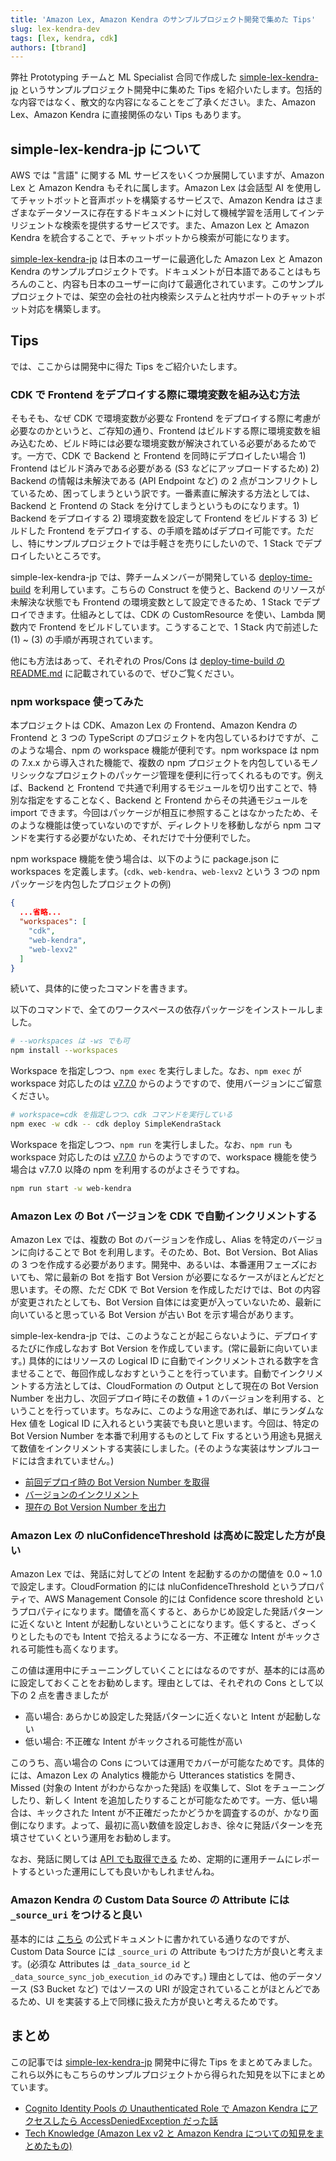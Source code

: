 ```yaml
---
title: 'Amazon Lex, Amazon Kendra のサンプルプロジェクト開発で集めた Tips'
slug: lex-kendra-dev
tags: [lex, kendra, cdk]
authors: [tbrand]
---
```


弊社 Prototyping チームと ML Specialist 合同で作成した [simple-lex-kendra-jp](https://github.com/aws-samples/simple-lex-kendra-jp) というサンプルプロジェクト開発中に集めた Tips を紹介いたします。包括的な内容ではなく、散文的な内容になることをご了承ください。また、Amazon Lex、Amazon Kendra に直接関係のない Tips もあります。

<!-- truncate -->

## simple-lex-kendra-jp について

AWS では "言語" に関する ML サービスをいくつか展開していますが、Amazon Lex と Amazon Kendra もそれに属します。Amazon Lex は会話型 AI を使用してチャットボットと音声ボットを構築するサービスで、Amazon Kendra はさまざまなデータソースに存在するドキュメントに対して機械学習を活用してインテリジェントな検索を提供するサービスです。また、Amazon Lex と Amazon Kendra を統合することで、チャットボットから検索が可能になります。

[simple-lex-kendra-jp](https://github.com/aws-samples/simple-lex-kendra-jp) は日本のユーザーに最適化した Amazon Lex と Amazon Kendra のサンプルプロジェクトです。ドキュメントが日本語であることはもちろんのこと、内容も日本のユーザーに向けて最適化されています。このサンプルプロジェクトでは、架空の会社の社内検索システムと社内サポートのチャットボット対応を構築します。

## Tips

では、ここからは開発中に得た Tips をご紹介いたします。

### CDK で Frontend をデプロイする際に環境変数を組み込む方法

そもそも、なぜ CDK で環境変数が必要な Frontend をデプロイする際に考慮が必要なのかというと、ご存知の通り、Frontend はビルドする際に環境変数を組み込むため、ビルド時には必要な環境変数が解決されている必要があるためです。一方で、CDK で Backend と Frontend を同時にデプロイしたい場合 1) Frontend はビルド済みである必要がある (S3 などにアップロードするため) 2) Backend の情報は未解決である (API Endpoint など) の 2 点がコンフリクトしているため、困ってしまうという訳です。一番素直に解決する方法としては、Backend と Frontend の Stack を分けてしまうというものになります。1) Backend をデプロイする 2) 環境変数を設定して Frontend をビルドする 3) ビルドした Frontend をデプロイする、の手順を踏めばデプロイ可能です。ただし、特にサンプルプロジェクトでは手軽さを売りにしたいので、1 Stack でデプロイしたいところです。

simple-lex-kendra-jp では、弊チームメンバーが開発している [deploy-time-build](https://github.com/tmokmss/deploy-time-build) を利用しています。こちらの Construct を使うと、Backend のリソースが未解決な状態でも Frontend の環境変数として設定できるため、1 Stack でデプロイできます。仕組みとしては、CDK の CustomResource を使い、Lambda 関数内で Frontend をビルドしています。こうすることで、1 Stack 内で前述した (1) ~ (3) の手順が再現されています。

他にも方法はあって、それぞれの Pros/Cons は [deploy-time-build の README.md](https://github.com/tmokmss/deploy-time-build) に記載されているので、ぜひご覧ください。

### npm workspace 使ってみた

本プロジェクトは CDK、Amazon Lex の Frontend、Amazon Kendra の Frontend と 3 つの TypeScript のプロジェクトを内包しているわけですが、このような場合、npm の workspace 機能が便利です。npm workspace は npm の 7.x.x から導入された機能で、複数の npm プロジェクトを内包しているモノリシックなプロジェクトのパッケージ管理を便利に行ってくれるものです。例えば、Backend と Frontend で共通で利用するモジュールを切り出すことで、特別な指定をすることなく、Backend と Frontend からその共通モジュールを import できます。今回はパッケージが相互に参照することはなかったため、そのような機能は使っていないのですが、ディレクトリを移動しながら npm コマンドを実行する必要がないため、それだけで十分便利でした。

npm workspace 機能を使う場合は、以下のように package.json に workspaces を定義します。(`cdk`、`web-kendra`、`web-lexv2` という 3 つの npm パッケージを内包したプロジェクトの例)

```json
{
  ...省略...
  "workspaces": [
    "cdk",
    "web-kendra",
    "web-lexv2"
  ]
}
```

続いて、具体的に使ったコマンドを書きます。

以下のコマンドで、全てのワークスペースの依存パッケージをインストールしました。
```bash
# --workspaces は -ws でも可
npm install --workspaces
```

Workspace を指定しつつ、`npm exec` を実行しました。なお、`npm exec` が workspace 対応したのは [v7.7.0](https://github.com/npm/cli/releases/tag/v7.7.0) からのようですので、使用バージョンにご留意ください。
```bash
# workspace=cdk を指定しつつ、cdk コマンドを実行している
npm exec -w cdk -- cdk deploy SimpleKendraStack
```

Workspace を指定しつつ、`npm run` を実行しました。なお、`npm run` も workspace 対応したのは [v7.7.0](https://github.com/npm/cli/releases/tag/v7.7.0) からのようですので、workspace 機能を使う場合は v7.7.0 以降の npm を利用するのがよさそうですね。
```bash
npm run start -w web-kendra
```

### Amazon Lex の Bot バージョンを CDK で自動インクリメントする

Amazon Lex では、複数の Bot のバージョンを作成し、Alias を特定のバージョンに向けることで Bot を利用します。そのため、Bot、Bot Version、Bot Alias の 3 つを作成する必要があります。開発中、あるいは、本番運用フェーズにおいても、常に最新の Bot を指す Bot Version が必要になるケースがほとんどだと思います。その際、ただ CDK で Bot Version を作成しただけでは、Bot の内容が変更されたとしても、Bot Version 自体には変更が入っていないため、最新に向いていると思っている Bot Version が古い Bot を示す場合があります。

simple-lex-kendra-jp では、このようなことが起こらないように、デプロイするたびに作成しなおす Bot Version を作成しています。(常に最新に向いています。) 具体的にはリソースの Logical ID に自動でインクリメントされる数字を含ませることで、毎回作成しなおすということを行っています。自動でインクリメントする方法としては、CloudFormation の Output として現在の Bot Version Number を出力し、次回デプロイ時にその数値 + 1 のバージョンを利用する、ということを行っています。ちなみに、このような用途であれば、単にランダムな Hex 値を Logical ID に入れるという実装でも良いと思います。今回は、特定の Bot Version Number を本番で利用するものとして Fix するという用途も見据えて数値をインクリメントする実装にしました。(そのような実装はサンプルコードには含まれていません。)

- [前回デプロイ時の Bot Version Number を取得](https://github.com/aws-samples/simple-lex-kendra-jp/blob/main/cdk/bin/simple-lex-kendra-jp.ts#L8-L24)
- [バージョンのインクリメント](https://github.com/aws-samples/simple-lex-kendra-jp/blob/main/cdk/lib/simple-lexv2-stack.ts#L191)
- [現在の Bot Version Number を出力](https://github.com/aws-samples/simple-lex-kendra-jp/blob/main/cdk/lib/simple-lexv2-stack.ts#L304-L306)

### Amazon Lex の nluConfidenceThreshold は高めに設定した方が良い

Amazon Lex では、発話に対してどの Intent を起動するのかの閾値を 0.0 ~ 1.0 で設定します。CloudFormation 的には nluConfidenceThreshold というプロパティで、AWS Management Console 的には Confidence score threshold というプロパティになります。閾値を高くすると、あらかじめ設定した発話パターンに近くないと Intent が起動しないということになります。低くすると、ざっくりとしたものでも Intent で拾えるようになる一方、不正確な Intent がキックされる可能性も高くなります。

この値は運用中にチューニングしていくことにはなるのですが、基本的には高めに設定しておくことをお勧めします。理由としては、それぞれの Cons として以下の 2 点を書きましたが

- 高い場合: あらかじめ設定した発話パターンに近くないと Intent が起動しない
- 低い場合: 不正確な Intent がキックされる可能性が高い

このうち、高い場合の Cons については運用でカバーが可能なためです。具体的には、Amazon Lex の Analytics 機能から Utterances statistics を開き、Missed (対象の Intent がわからなかった発話) を収集して、Slot をチューニングしたり、新しく Intent を追加したりすることが可能なためです。一方、低い場合は、キックされた Intent が不正確だったかどうかを調査するのが、かなり面倒になります。よって、最初に高い数値を設定しおき、徐々に発話パターンを充填させていくという運用をお勧めします。

なお、発話に関しては [API でも取得できる](https://docs.aws.amazon.com/lexv2/latest/APIReference/API_ListAggregatedUtterances.html) ため、定期的に運用チームにレポートするといった運用にしても良いかもしれませんね。

### Amazon Kendra の Custom Data Source の Attribute には `_source_uri` をつけると良い

基本的には [こちら](https://docs.aws.amazon.com/kendra/latest/dg/data-source-custom.html) の公式ドキュメントに書かれている通りなのですが、Custom Data Source には `_source_uri` の Attribute もつけた方が良いと考えます。(必須な Attributes は `_data_source_id` と `_data_source_sync_job_execution_id` のみです。) 理由としては、他のデータソース (S3 Bucket など) ではソースの URI が設定されていることがほとんどであるため、UI を実装する上で同様に扱えた方が良いと考えるためです。

## まとめ

この記事では [simple-lex-kendra-jp](https://github.com/aws-samples/simple-lex-kendra-jp) 開発中に得た Tips をまとめてみました。これら以外にもこちらのサンプルプロジェクトから得られた知見を以下にまとめています。
- [Cognito Identity Pools の Unauthenticated Role で Amazon Kendra にアクセスしたら AccessDeniedException だった話](https://prototyping-blog.com/blog/identity-pool-unauth)
- [Tech Knowledge (Amazon Lex v2 と Amazon Kendra についての知見をまとめたもの)](https://github.com/aws-samples/simple-lex-kendra-jp/blob/main/docs/05_TECH_KNOWLEDGE.md)
